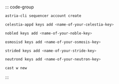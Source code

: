 <!-- markdownlint-disable MD041 MD013 -->

::: code-group

```bash [Astria]
astria-cli sequencer account create
```

```bash [Celestia]
celestia-appd keys add <name-of-your-celestia-key>
```

```bash [Noble]
nobled keys add <name-of-your-noble-key>
```

```bash [Osmosis]
osmosisd keys add <name-of-your-osmosis-key>
```

```bash [Stride]
strided keys add <name-of-your-stride-key>
```

```bash [Neutron]
neutrond keys add <name-of-your-neutron-key>
```

```bash [Flame]
cast w new
```

:::

<!-- <Tabs>
  <TabItem value="Astria" label="Astria"> </TabItem>
  <TabItem value="Celestia" label="Celestia"> </TabItem>
  <TabItem value="Noble" label="Noble"> </TabItem>
  <TabItem value="Osmosis" label="Osmosis"> </TabItem>
  <TabItem value="Stride" label="Stride"> </TabItem>
  <TabItem value="Flame" label="Flame"> </TabItem>
</Tabs> -->
